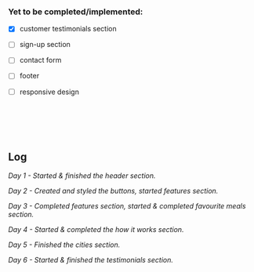### Yet to be completed/implemented:

- [x] customer testimonials section
- [ ] sign-up section
- [ ] contact form  
- [ ] footer
- [ ] responsive design


<br>
<br>
<br>
<br>

<h2>Log</h2>
<p><i>Day 1 - Started & finished the header section.</i></p>
<p><i>Day 2 - Created and styled the buttons, started features section.</i></p>
<p><i>Day 3 - Completed features section, started & completed favourite meals section.</i></p>
<p><i>Day 4 - Started & completed the how it works section.</i><p>
<p><i>Day 5 - Finished the cities section.</i></p>
<p><i>Day 6 - Started & finished the testimonials section.</i></p>

